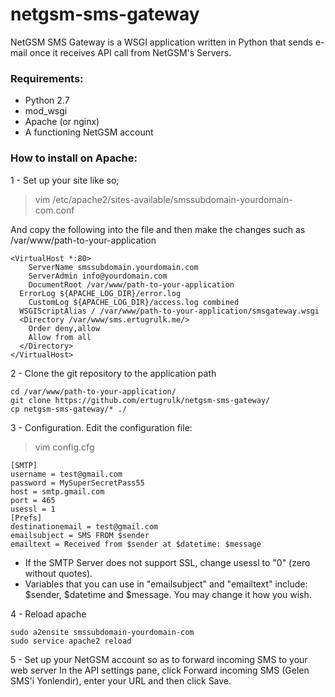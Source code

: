 # netgsm-sms-gateway
NetGSM SMS Gateway is a WSGI application written in Python that sends e-mail once it receives API call from NetGSM's Servers. 

### Requirements:
* Python 2.7
* mod_wsgi
* Apache (or nginx)
* A functioning NetGSM account

### 
### How to install on Apache:
1 -  Set up your site like so;

>    vim /etc/apache2/sites-available/smssubdomain-yourdomain-com.conf


And copy the following into the file and then make the changes such as /var/www/path-to-your-application
```
<VirtualHost *:80>
	ServerName smssubdomain.yourdomain.com
	ServerAdmin info@yourdomain.com
	DocumentRoot /var/www/path-to-your-application
  ErrorLog ${APACHE_LOG_DIR}/error.log
	CustomLog ${APACHE_LOG_DIR}/access.log combined
  WSGIScriptAlias / /var/www/path-to-your-application/smsgateway.wsgi
  <Directory /var/www/sms.ertugrulk.me/>
    Order deny,allow
    Allow from all
  </Directory>
</VirtualHost>
```
2 -  Clone the git repository to the application path
```
cd /var/www/path-to-your-application/
git clone https://github.com/ertugrulk/netgsm-sms-gateway/
cp netgsm-sms-gateway/* ./
```
3 -  Configuration. Edit the configuration file:

>   vim config.cfg


```
[SMTP]
username = test@gmail.com
password = MySuperSecretPass55
host = smtp.gmail.com
port = 465
usessl = 1
[Prefs]
destinationemail = test@gmail.com
emailsubject = SMS FROM $sender
emailtext = Received from $sender at $datetime: $message
```

* If the SMTP Server does not support SSL, change usessl to "0" (zero without quotes). 
* Variables that you can use in "emailsubject" and "emailtext" include: $sender, $datetime and $message. 
You may change it how you wish.

4 - Reload apache
```
sudo a2ensite smssubdomain-yourdomain-com
sudo service apache2 reload
```
5 -  Set up your NetGSM account so as to forward incoming SMS to your web server
 In the API settings pane, click Forward incoming SMS (Gelen SMS'i Yonlendir), enter your URL and then click Save.



